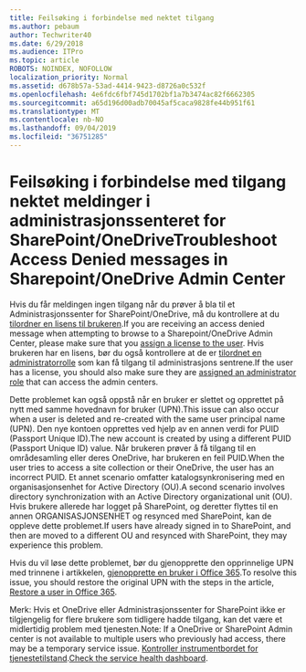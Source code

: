 ```yaml
---
title: Feilsøking i forbindelse med nektet tilgang
ms.author: pebaum
author: Techwriter40
ms.date: 6/29/2018
ms.audience: ITPro
ms.topic: article
ROBOTS: NOINDEX, NOFOLLOW
localization_priority: Normal
ms.assetid: d678b57a-53ad-4414-9423-d8726a0c532f
ms.openlocfilehash: 4e6fdc6fbf745d1702bf1a7b3474ac82f6662305
ms.sourcegitcommit: a65d196d00adb70045af5caca9828fe44b951f61
ms.translationtype: MT
ms.contentlocale: nb-NO
ms.lasthandoff: 09/04/2019
ms.locfileid: "36751285"
---
```

# <a name="troubleshoot-access-denied-messages-in-sharepointonedrive-admin-center"></a><span data-ttu-id="71437-102">Feilsøking i forbindelse med tilgang nektet meldinger i administrasjonssenteret for SharePoint/OneDrive</span><span class="sxs-lookup"><span data-stu-id="71437-102">Troubleshoot Access Denied messages in Sharepoint/OneDrive Admin Center</span></span>

<span data-ttu-id="71437-103">Hvis du får meldingen ingen tilgang når du prøver å bla til et Administrasjonssenter for SharePoint/OneDrive, må du kontrollere at du [tilordner en lisens til brukeren](https://docs.microsoft.com/office365/admin/subscriptions-and-billing/assign-licenses-to-users?view=o365-worldwide&amp;tabs=One).</span><span class="sxs-lookup"><span data-stu-id="71437-103">If you are receiving an access denied message when attempting to browse to a Sharepoint/OneDrive Admin Center, please make sure that you [assign a license to the user](https://docs.microsoft.com/office365/admin/subscriptions-and-billing/assign-licenses-to-users?view=o365-worldwide&amp;tabs=One).</span></span> <span data-ttu-id="71437-104">Hvis brukeren har en lisens, bør du også kontrollere at de er [tilordnet en administratorrolle](https://docs.microsoft.com/office365/admin/add-users/about-admin-roles?view=o365-worldwide) som kan få tilgang til administrasjons sentrene.</span><span class="sxs-lookup"><span data-stu-id="71437-104">If the user has a license, you should also make sure they are [assigned an administrator role](https://docs.microsoft.com/office365/admin/add-users/about-admin-roles?view=o365-worldwide) that can access the admin centers.</span></span>

<span data-ttu-id="71437-105">Dette problemet kan også oppstå når en bruker er slettet og opprettet på nytt med samme hovednavn for bruker (UPN).</span><span class="sxs-lookup"><span data-stu-id="71437-105">This issue can also occur when a user is deleted and re-created with the same user principal name (UPN).</span></span> <span data-ttu-id="71437-106">Den nye kontoen opprettes ved hjelp av en annen verdi for PUID (Passport Unique ID).</span><span class="sxs-lookup"><span data-stu-id="71437-106">The new account is created by using a different PUID (Passport Unique ID) value.</span></span> <span data-ttu-id="71437-107">Når brukeren prøver å få tilgang til en områdesamling eller deres OneDrive, har brukeren en feil PUID.</span><span class="sxs-lookup"><span data-stu-id="71437-107">When the user tries to access a site collection or their OneDrive, the user has an incorrect PUID.</span></span> <span data-ttu-id="71437-108">Et annet scenario omfatter katalogsynkronisering med en organisasjonsenhet for Active Directory (OU).</span><span class="sxs-lookup"><span data-stu-id="71437-108">A second scenario involves directory synchronization with an Active Directory organizational unit (OU).</span></span> <span data-ttu-id="71437-109">Hvis brukere allerede har logget på SharePoint, og deretter flyttes til en annen ORGANISASJONSENHET og resynced med SharePoint, kan de oppleve dette problemet.</span><span class="sxs-lookup"><span data-stu-id="71437-109">If users have already signed in to SharePoint, and then are moved to a different OU and resynced with SharePoint, they may experience this problem.</span></span>

<span data-ttu-id="71437-110">Hvis du vil løse dette problemet, bør du gjenopprette den opprinnelige UPN med trinnene i artikkelen, [gjenopprette en bruker i Office 365](https://docs.microsoft.com/office365/admin/add-users/restore-user?view=o365-worldwide).</span><span class="sxs-lookup"><span data-stu-id="71437-110">To resolve this issue, you should restore the original UPN with the steps in the article, [Restore a user in Office 365](https://docs.microsoft.com/office365/admin/add-users/restore-user?view=o365-worldwide).</span></span>

<span data-ttu-id="71437-111">Merk: Hvis et OneDrive eller Administrasjonssenter for SharePoint ikke er tilgjengelig for flere brukere som tidligere hadde tilgang, kan det være et midlertidig problem med tjenesten.</span><span class="sxs-lookup"><span data-stu-id="71437-111">Note: If a OneDrive or SharePoint Admin center is not available to multiple users who previously had access, there may be a temporary service issue.</span></span>  <span data-ttu-id="71437-112">[Kontroller instrumentbordet for tjenestetilstand](https://portal.office.com/adminportal/home#/servicehealth).</span><span class="sxs-lookup"><span data-stu-id="71437-112">[Check the service health dashboard](https://portal.office.com/adminportal/home#/servicehealth).</span></span>


